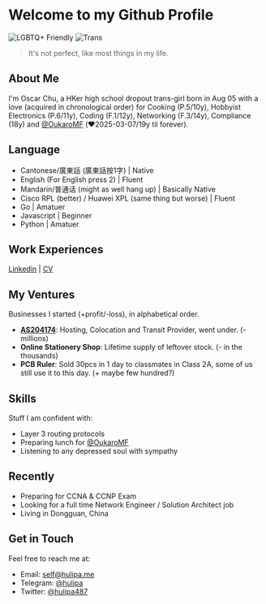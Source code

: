 # Welcome to my Github Profile
![LGBTQ+ Friendly](https://pride-badges.pony.workers.dev/static/v1?label=LGBTQ%2B%20Friendly&stripeWidth=6&stripeColors=E40303,FF8C00,FFED00,008026,24408E,732982)
![Trans](https://pride-badges.pony.workers.dev/static/v1?label=Trans&stripeWidth=6&stripeColors=5BCEFA,F5A9B8,FFFFFF,F5A9B8,5BCEFA)
> It's not perfect, like most things in my life.

## About Me
I'm Oscar Chu, a HKer high school dropout trans-girl born in Aug 05 with a love (acquired in chronological order) for Cooking (P.5/10y), Hobbyist Electronics (P.6/11y), Coding (F.1/12y), Networking (F.3/14y), Compliance (18y) and [@OukaroMF](https://github.com/OukaroMF) (❤️2025-03-07/19y til forever).

## Language
- Cantonese/廣東話 (廣東話按1字) | Native
- English (For English press 2) | Fluent
- Mandarin/普通话 (might as well hang up) | Basically Native
- Cisco RPL (better) / Huawei XPL (same thing but worse) | Fluent
- Go | Amatuer
- Javascript | Beginner
- Python | Amatuer

## Work Experiences
[Linkedin](https://www.linkedin.com/in/tsz-wai-chu-b8b48022a/) | [CV](https://hulipa.me/CV-TWC-en_US.pdf)

## My Ventures
Businesses I started (+profit/-loss), in alphabetical order.
- [**AS204174**](https://bgp.he.net/AS204174): Hosting, Colocation and Transit Provider, went under. (- millions)
- **Online Stationery Shop**: Lifetime supply of leftover stock. (- in the thousands)
- **PCB Ruler**: Sold 30pcs in 1 day to classmates in Class 2A, some of us still use it to this day. (+ maybe few hundred?)

## Skills
Stuff I am confident with:
- Layer 3 routing protocols
- Preparing lunch for [@OukaroMF](https://github.com/OukaroMF)
- Listening to any depressed soul with sympathy

## Recently
- Preparing for CCNA & CCNP Exam
- Looking for a full time Network Engineer / Solution Architect job
- Living in Dongguan, China

## Get in Touch
Feel free to reach me at:
- Email: [self@hulipa.me](mailto:self@hulipa.me)
- Telegram: [@hulipa](https://t.me/hulipa)
- Twitter: [@hulipa487](https://x.com/hulipa487)
